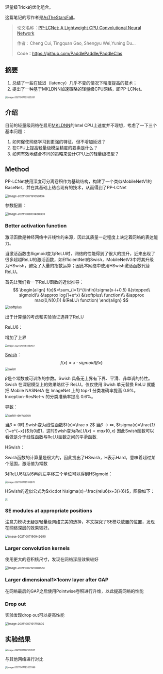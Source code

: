 轻量级Trick的优化组合。

这篇笔记的写作者是[AsTheStarsFall](https://github.com/asthestarsfalll)。

> 论文名称：[PP-LCNet: A Lightweight CPU Convolutional Neural Network](https://arxiv.org/pdf/2109.15099.pdf)
>
> 作者：Cheng Cui, Tingquan Gao, Shengyu Wei,Yuning Du...
>
> Code：https://github.com/PaddlePaddle/PaddleClas

## 摘要

1. 总结了一些在延迟（latency）几乎不变的情况下精度提高的技术；
2. 提出了一种基于MKLDNN加速策略的轻量级CPU网络，即PP-LCNet。

<img src="https://gitee.com/Thedeadleaf/images/raw/master/image-20211007133525281.png" alt="image-20211007133525281" style="zoom:50%;" />

## 介绍

目前的轻量级网络在启用[MKLDNN](https://github.com/oneapi-src/oneDNN)的Intel CPU上速度并不理想，考虑了一下三个基本问题：

1. 如何促使网络学习到更强的特征，但不增加延迟？
2. 在CPU上提高轻量级模型精度的要素是什么？
3. 如何有效地结合不同的策略来设计CPU上的轻量级模型？

## Method

PP-LCNet使用深度可分离卷积作为基础结构，构建了一个类似MobileNetV1的BaseNet，并在其基础上结合现有的技术，从而得到了PP-LCNet

<img src="https://gitee.com/Thedeadleaf/images/raw/master/image-20211007191050134.png" alt="image-20211007191050134" style="zoom:67%;" />

参数配置：

<img src="C:\Users\11864\AppData\Roaming\Typora\typora-user-images\image-20211008131450331.png" alt="image-20211008131450331" style="zoom: 67%;" />

### Better activation function

激活函数是神经网络中非线性的来源，因此其质量一定程度上决定着网络的表达能力。

当激活函数由Sigmoid变为ReLU时，网络的性能得到了很大的提升，近来出现了很多超越ReLU的激活函数，如EfficientNet的Swish，MobileNetV3中将其升级为HSwish，避免了大量的指数运算；因此本网络中使用HSwish激活函数代替ReLU。

首先让我们看一下ReLU函数的近似推导：
$$
\begin{align}
f(x)&=\sum_{i=1}^{\infin}\sigma(x-i+0.5) &(stepped\ sigmoid)\\
&\approx log(1+e^x)  &(softplus\ function)\\
&\approx max(0,N(0,1)) &(ReLU\ function)
\end{align}
$$
<img src="https://gitee.com/Thedeadleaf/images/raw/master/606386-20180502160705206-923153087.png" alt="softplus" style="zoom: 80%;" />

出于计算量的考虑和实验验证选择了ReLU

ReLU6：

增加了上界

<img src="https://gitee.com/Thedeadleaf/images/raw/master/image-20211007184950617.png" alt="image-20211007184950617" style="zoom: 50%;" />

[Swish](https://www.cnblogs.com/makefile/p/activation-function.html)：
$$
f(x)=x\cdot sigmoid(\beta x)
$$
<img src="https://gitee.com/Thedeadleaf/images/raw/master/606386-20171102101521763-698600913.png" alt="swish" style="zoom:67%;" />

$\beta$是个常数或可训练的参数。Swish 具备无上界有下界、平滑、非单调的特性。
Swish 在深层模型上的效果略优于 ReLU。仅仅使用 Swish 单元替换 ReLU 就能把 Mobile NASNetA 在 ImageNet 上的 top-1 分类准确率提高 0.9%，Inception-ResNet-v 的分类准确率提高 0.6%。

导数：

<img src="https://gitee.com/Thedeadleaf/images/raw/master/606386-20171102101538013-1397340773.png" alt="swish-derivation" style="zoom: 67%;" />



当$β = 0$时,Swish变为线性函数$f(x)=\frac x 2$
当$β → ∞$, $\sigma(x)=\frac{1}{1+e^{−x}}$为0或1，这时Swish变为$ReLU(x)=max(0,x)$
因此Swish函数可以看做是介于线性函数与ReLU函数之间的平滑函数.

HSwish：

Swish函数的计算量是很大的，因此提出了HSwish，H表示Hard，意味着超过某个范围，激活值为常数

对ReLU6除以6再向左平移三个单位可以得到HSigmoid：

<img src="https://gitee.com/Thedeadleaf/images/raw/master/image-20211007185106870.png" alt="image-20211007185106870" style="zoom: 50%;" />

HSwish的近似公式为$x\cdot h\sigma(x)=\frac{relu6(x+3)}{6}$，图像如下：

<img src="https://gitee.com/Thedeadleaf/images/raw/master/image-20211007185403938.png" style="zoom:50%;" />

### SE modules at appropriate positions

注意力模块无疑是轻量级网络完美的选择，本文探究了SE模块放置的位置，发现在网络深层的效果较好。

<img src="https://gitee.com/Thedeadleaf/images/raw/master/image-20211007190945690.png" alt="image-20211007190945690" style="zoom: 67%;" />

###  Larger convolution kernels

使用更大的卷积核尺寸，发现在网络深层效果较好

<img src="https://gitee.com/Thedeadleaf/images/raw/master/image-20211007191200660.png" alt="image-20211007191200660" style="zoom: 67%;" />

### Larger dimensional1×1conv layer after GAP

在网络最后的GAP之后使用Pointwise卷积进行升维，以此提高网络的性能

### Drop out

实验发现drop out可以提高性能

<img src="https://gitee.com/Thedeadleaf/images/raw/master/image-20211007191715602.png" alt="image-20211007191715602" style="zoom: 67%;" />

## 实验结果

<img src="https://gitee.com/Thedeadleaf/images/raw/master/image-20211007192557037.png" alt="image-20211007192557037" style="zoom: 50%;" />

与其他网络进行对比

<img src="https://gitee.com/Thedeadleaf/images/raw/master/image-20211007192635596.png" alt="image-20211007192635596" style="zoom: 50%;" />